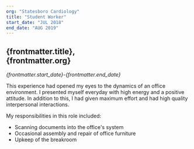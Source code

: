 ```yaml
---
org: "Statesboro Cardiology"
title: "Student Worker"
start_date: "JUL 2018"
end_date: "AUG 2019"
---
```

## {frontmatter.title},<br/>{frontmatter.org}
_{frontmatter.start_date}_-_{frontmatter.end_date}_

This experience had opened my eyes to the dynamics of an office environment. I presented myself everyday with high energy and a positive attitude. In addition to this, I had given maximum effort and had high quality interpersonal interactions.

My responsibilities in this role included:
- Scanning documents into the office's system
- Occasional assembly and repair of office furniture
- Upkeep of the breakroom